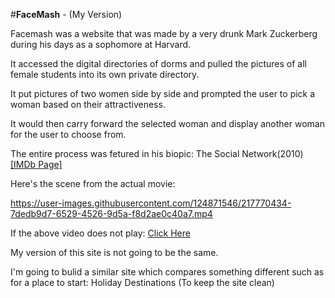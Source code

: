 #**FaceMash** - (My Version)

Facemash was a website that was made by a very drunk Mark Zuckerberg during his days as a sophomore at Harvard.

It accessed the digital directories of dorms and pulled the pictures of all female students into its own private directory.

It put pictures of two women side by side and prompted the user to pick a woman based on their attractiveness.

It would then carry forward the selected woman and display another woman for the user to choose from.

The entire process was fetured in his biopic: The Social Network(2010) <a href="https://www.imdb.com/title/tt1285016">[IMDb Page]</a>




Here's the scene from the actual movie:

https://user-images.githubusercontent.com/124871546/217770434-7dedb9d7-6529-4526-9d5a-f8d2ae0c40a7.mp4

If the above video does not play: 
<a href="https://youtu.be/BPazh2kDdvA">Click Here</a>

My version of this site is not going to be the same.

I'm going to bulid a similar site which compares something different such as for a place to start: Holiday Destinations (To keep the site clean)




